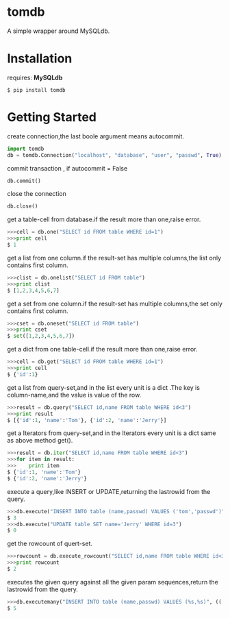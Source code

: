 tomdb
=====

A simple wrapper around MySQLdb.

Installation
=====

requires: **MySQLdb**

``$ pip install tomdb``

Getting Started
=====
create connection,the last boole argument means autocommit.
```python
import tomdb
db = tomdb.Connection("localhost", "database", "user", "passwd", True)
```
commit transaction , if autocommit = False
```python
db.commit()
```
close the connection
```python
db.close()
```
get a table-cell from database.if the result more than one,raise error.
```python
>>>cell = db.one("SELECT id FROM table WHERE id=1")
>>>print cell
$ 1
```
get a list from one column.if the result-set has multiple columns,the list only contains first column.
```python
>>>clist = db.onelist("SELECT id FROM table")
>>>print clist
$ [1,2,3,4,5,6,7]
```
get a set from one column.if the result-set has multiple columns,the set only contains first column.
```python
>>>cset = db.oneset("SELECT id FROM table")
>>>print cset
$ set([1,2,3,4,5,6,7])
```
get a dict from one table-cell.if the result more than one,raise error.
```python
>>>cell = db.get("SELECT id FROM table WHERE id=1")
>>>print cell
$ {'id':1}
```
get a list from query-set,and in the list every unit is a dict .The key is column-name,and the value is value of the row.
```python
>>>result = db.query("SELECT id,name FROM table WHERE id<3")
>>>print result
$ [{'id':1, 'name':'Tom'}, {'id':2, 'name':'Jerry'}]
```
get a Iterators from query-set,and in the Iterators every unit is a dict same as above method get().
```python
>>>result = db.iter("SELECT id,name FROM table WHERE id<3")
>>>for item in result:
>>>    print item
$ {'id':1, 'name':'Tom'}
$ {'id':2, 'name':'Jerry'}
```
execute a query,like INSERT or UPDATE,returning the lastrowid from the query.
```python
>>>db.execute("INSERT INTO table (name,passwd) VALUES ('tom','passwd')")
$ 3
>>>db.execute("UPDATE table SET name='Jerry' WHERE id=3")
$ 0
```
get the rowcount of quert-set.
```python
>>>rowcount = db.execute_rowcount("SELECT id,name FROM table WHERE id<3")
>>>print rowcount
$ 2
```
executes the given query against all the given param sequences,return the lastrowid from the query.
```python
>>>db.executemany("INSERT INTO table (name,passwd) VALUES (%s,%s)", (('Tom','passwd'), ('Jerry','passwd')))
$ 5
```